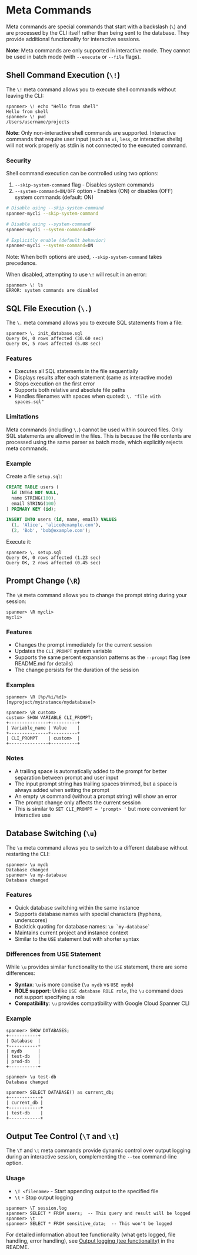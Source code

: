 # Meta Commands

Meta commands are special commands that start with a backslash (`\`) and are processed by the CLI itself rather than being sent to the database. They provide additional functionality for interactive sessions.

**Note**: Meta commands are only supported in interactive mode. They cannot be used in batch mode (with `--execute` or `--file` flags).

## Shell Command Execution (`\!`)

The `\!` meta command allows you to execute shell commands without leaving the CLI:

```
spanner> \! echo "Hello from shell"
Hello from shell
spanner> \! pwd
/Users/username/projects
```

**Note**: Only non-interactive shell commands are supported. Interactive commands that require user input (such as `vi`, `less`, or interactive shells) will not work properly as stdin is not connected to the executed command.

### Security

Shell command execution can be controlled using two options:

1. `--skip-system-command` flag - Disables system commands
2. `--system-command=ON/OFF` option - Enables (ON) or disables (OFF) system commands (default: ON)

```bash
# Disable using --skip-system-command
spanner-mycli --skip-system-command

# Disable using --system-command
spanner-mycli --system-command=OFF

# Explicitly enable (default behavior)
spanner-mycli --system-command=ON
```

Note: When both options are used, `--skip-system-command` takes precedence.

When disabled, attempting to use `\!` will result in an error:

```
spanner> \! ls
ERROR: system commands are disabled
```

## SQL File Execution (`\.`)

The `\.` meta command allows you to execute SQL statements from a file:

```
spanner> \. init_database.sql
Query OK, 0 rows affected (30.60 sec)
Query OK, 5 rows affected (5.08 sec)
```

### Features

- Executes all SQL statements in the file sequentially
- Displays results after each statement (same as interactive mode)
- Stops execution on the first error
- Supports both relative and absolute file paths
- Handles filenames with spaces when quoted: `\. "file with spaces.sql"`

### Limitations

Meta commands (including `\.`) cannot be used within sourced files. Only SQL statements are allowed in the files. This is because the file contents are processed using the same parser as batch mode, which explicitly rejects meta commands.

### Example

Create a file `setup.sql`:
```sql
CREATE TABLE users (
  id INT64 NOT NULL,
  name STRING(100),
  email STRING(100)
) PRIMARY KEY (id);

INSERT INTO users (id, name, email) VALUES
  (1, 'Alice', 'alice@example.com'),
  (2, 'Bob', 'bob@example.com');
```

Execute it:
```
spanner> \. setup.sql
Query OK, 0 rows affected (1.23 sec)
Query OK, 2 rows affected (0.45 sec)
```

## Prompt Change (`\R`)

The `\R` meta command allows you to change the prompt string during your session:

```
spanner> \R mycli> 
mycli> 
```

### Features

- Changes the prompt immediately for the current session
- Updates the `CLI_PROMPT` system variable
- Supports the same percent expansion patterns as the `--prompt` flag (see README.md for details)
- The change persists for the duration of the session

### Examples

```
spanner> \R [%p/%i/%d]> 
[myproject/myinstance/mydatabase]> 

spanner> \R custom> 
custom> SHOW VARIABLE CLI_PROMPT;
+---------------+----------+
| Variable_name | Value    |
+---------------+----------+
| CLI_PROMPT    | custom>  |
+---------------+----------+
```

### Notes

- A trailing space is automatically added to the prompt for better separation between prompt and user input
- The input prompt string has trailing spaces trimmed, but a space is always added when setting the prompt
- An empty `\R` command (without a prompt string) will show an error
- The prompt change only affects the current session
- This is similar to `SET CLI_PROMPT = 'prompt> '` but more convenient for interactive use

## Database Switching (`\u`)

The `\u` meta command allows you to switch to a different database without restarting the CLI:

```
spanner> \u mydb
Database changed
spanner> \u my-database
Database changed
```

### Features

- Quick database switching within the same instance
- Supports database names with special characters (hyphens, underscores)
- Backtick quoting for database names: `` \u `my-database` ``
- Maintains current project and instance context
- Similar to the `USE` statement but with shorter syntax

### Differences from USE Statement

While `\u` provides similar functionality to the `USE` statement, there are some differences:

- **Syntax**: `\u` is more concise (`\u mydb` vs `USE mydb`)
- **ROLE support**: Unlike `USE database ROLE role`, the `\u` command does not support specifying a role
- **Compatibility**: `\u` provides compatibility with Google Cloud Spanner CLI

### Example

```
spanner> SHOW DATABASES;
+-----------+
| Database  |
+-----------+
| mydb      |
| test-db   |
| prod-db   |
+-----------+

spanner> \u test-db
Database changed

spanner> SELECT DATABASE() as current_db;
+------------+
| current_db |
+------------+
| test-db    |
+------------+
```

## Output Tee Control (`\T` and `\t`)

The `\T` and `\t` meta commands provide dynamic control over output logging during an interactive session, complementing the `--tee` command-line option.

### Usage

- `\T <filename>` - Start appending output to the specified file
- `\t` - Stop output logging

```
spanner> \T session.log
spanner> SELECT * FROM users;  -- This query and result will be logged
spanner> \t
spanner> SELECT * FROM sensitive_data;  -- This won't be logged
```

For detailed information about tee functionality (what gets logged, file handling, error handling), see [Output logging (tee functionality)](../README.md#output-logging-tee-functionality) in the README.
